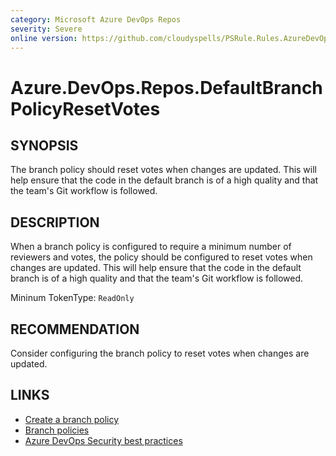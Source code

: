 ```yaml
---
category: Microsoft Azure DevOps Repos
severity: Severe
online version: https://github.com/cloudyspells/PSRule.Rules.AzureDevOps/blob/main/src/PSRule.Rules.AzureDevOps/en/Azure.DevOps.Repos.DefaultBranchPolicyResetVotes.md
---
```


# Azure.DevOps.Repos.DefaultBranchPolicyResetVotes

## SYNOPSIS

The branch policy should reset votes when changes are updated. This will help
ensure that the code in the default branch is of a high quality and that the
team's Git workflow is followed.

## DESCRIPTION

When a branch policy is configured to require a minimum number of reviewers and
votes, the policy should be configured to reset votes when changes are updated.
This will help ensure that the code in the default branch is of a high quality
and that the team's Git workflow is followed.

Mininum TokenType: `ReadOnly`

## RECOMMENDATION

Consider configuring the branch policy to reset votes when changes are updated.

## LINKS

- [Create a branch policy](https://docs.microsoft.com/en-us/azure/devops/repos/git/branch-policies?view=azure-devops)
- [Branch policies](https://docs.microsoft.com/en-us/azure/devops/repos/git/branch-policies-overview?view=azure-devops)
- [Azure DevOps Security best practices](https://docs.microsoft.com/en-us/azure/devops/user-guide/security-best-practices?view=azure-devops#repositories-and-branches)
